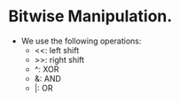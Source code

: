# Bitwise Manipulation.
- We use the following operations:
  - <<: left shift
  - \>\>: right shift
  - ^: XOR
  - &: AND
  - |: OR
